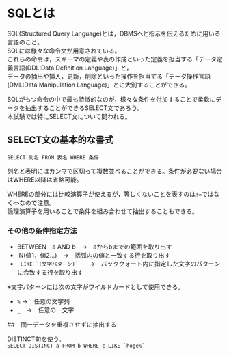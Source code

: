 # SQLとは

SQL(Structured Query Language)とは，DBMSへと指示を伝えるために用いる言語のこと。  
SQLには様々な命令文が用意されている。  
これらの命令は，スキーマの定義や表の作成といった定義を担当する「データ定義言語(DDL:Data Definition Language)」と，  
データの抽出や挿入，更新，削除といった操作を担当する「データ操作言語(DML:Data Manipulation Language)」とに大別することができる。  

SQLがもつ命令の中で最も特徴的なのが，様々な条件を付加することで柔軟にデータを抽出することができるSELECT文であろう。  
本試験では特にSELECT文について問われる。  

## SELECT文の基本的な書式

`SELECT 列名 FROM 表名 WHERE 条件`

列名と表明にはカンマで区切って複数並べることができる。条件が必要ない場合はWHERE以降は省略可能。  

WHEREの部分には比較演算子が使えるが，等しくないことを表すのは`!=`ではなく`<>`なので注意。  
論理演算子を用いることで条件を組み合わせて抽出することもできる。  

### その他の条件指定方法


- BETWEEN　a AND b　→　aからbまでの範囲を取り出す
- IN(値1，値2...)　→　括弧内の値と一致する行を取り出す
- `` LIKE `(文字パターン)`　``　→　バッククォート内に指定した文字のパターンに合致する行を取り出す

※文字パターンには次の文字がワイルドカードとして使用できる。
- `%` →　任意の文字列
- `_`　→　任意の一文字


##　同一データを重複させずに抽出する

DISTINCT句を使う。  
``SELECT DISTINCT a FROM b WHERE c LIKE `hoge%` ``
